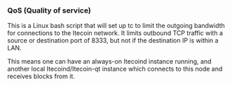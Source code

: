 ### QoS (Quality of service) ###

This is a Linux bash script that will set up tc to limit the outgoing bandwidth for connections to the Itecoin network. It limits outbound TCP traffic with a source or destination port of 8333, but not if the destination IP is within a LAN.

This means one can have an always-on Itecoind instance running, and another local Itecoind/Itecoin-qt instance which connects to this node and receives blocks from it.
